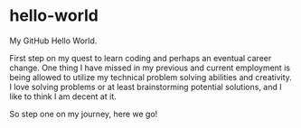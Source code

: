 # hello-world
My GitHub Hello World.

First step on my quest to learn coding and perhaps an eventual career change. 
One thing I have missed in my previous and current employment is being allowed to utilize my technical problem solving abilities
and creativity. I love solving problems or at least brainstorming potential solutions, and I like to think I am decent at it. 

So step one on my journey, here we go!
